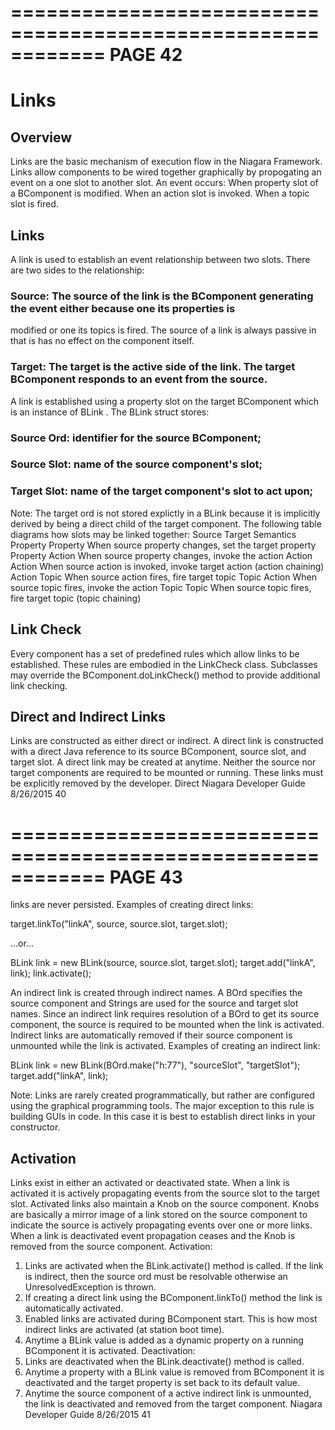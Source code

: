 ============================================================
PAGE 42
============================================================

# Links
## Overview
Links are the basic mechanism of execution flow in the Niagara Framework. Links allow components to be wired
together graphically by propogating an event on a one slot to another slot. An event occurs:
When property slot of a BComponent is modified.
When an action slot is invoked.
When a topic slot is fired.
## Links
A link is used to establish an event relationship between two slots. There are two sides to the relationship:
### Source: The source of the link is the BComponent generating the event either because one its properties is
modified or one its topics is fired. The source of a link is always passive in that is has no effect on the component
itself.
### Target: The target is the active side of the link. The target BComponent responds to an event from the source.
A link is established using a property slot on the target BComponent which is an instance of BLink . The BLink struct
stores:
### Source Ord: identifier for the source BComponent;
### Source Slot: name of the source component's slot;
### Target Slot: name of the target component's slot to act upon;
Note: The target ord is not stored explictly in a BLink because it is implicitly derived by being a direct child of the target
component.
The following table diagrams how slots may be linked together:
Source Target Semantics
Property Property When source property changes, set the target property
Property Action When source property changes, invoke the action
Action Action When source action is invoked, invoke target action (action chaining)
Action Topic When source action fires, fire target topic
Topic Action When source topic fires, invoke the action
Topic Topic When source topic fires, fire target topic (topic chaining)
## Link Check
Every component has a set of predefined rules which allow links to be established. These rules are embodied in the
LinkCheck class. Subclasses may override the BComponent.doLinkCheck() method to provide additional link
checking.
## Direct and Indirect Links
Links are constructed as either direct or indirect. A direct link is constructed with a direct Java reference to its source
BComponent, source slot, and target slot. A direct link may be created at anytime. Neither the source nor target
components are required to be mounted or running. These links must be explicitly removed by the developer. Direct
Niagara Developer Guide
8/26/2015
40



============================================================
PAGE 43
============================================================

links are never persisted. Examples of creating direct links:

target.linkTo("linkA", source, source.slot, target.slot);

...or...

BLink link = new BLink(source, source.slot, target.slot);
target.add("linkA", link);
link.activate();

An indirect link is created through indirect names. A BOrd specifies the source component and Strings are used for the
source and target slot names. Since an indirect link requires resolution of a BOrd to get its source component, the source
is required to be mounted when the link is activated. Indirect links are automatically removed if their source component
is unmounted while the link is activated. Examples of creating an indirect link:

BLink link = new BLink(BOrd.make("h:77"), "sourceSlot", "targetSlot");
target.add("linkA", link);

Note: Links are rarely created programmatically, but rather are configured using the graphical programming tools. The
major exception to this rule is building GUIs in code. In this case it is best to establish direct links in your constructor.
## Activation
Links exist in either an activated or deactivated state. When a link is activated it is actively propagating events from the
source slot to the target slot. Activated links also maintain a Knob on the source component. Knobs are basically a mirror
image of a link stored on the source component to indicate the source is actively propagating events over one or more
links.
When a link is deactivated event propagation ceases and the Knob is removed from the source component.
Activation:
1. Links are activated when the BLink.activate() method is called. If the link is indirect, then the source ord
   must be resolvable otherwise an UnresolvedException is thrown.
2. If creating a direct link using the BComponent.linkTo() method the link is automatically activated.
3. Enabled links are activated during BComponent start. This is how most indirect links are activated (at station boot
   time).
4. Anytime a BLink value is added as a dynamic property on a running BComponent it is activated.
   Deactivation:
1. Links are deactivated when the BLink.deactivate() method is called.
2. Anytime a property with a BLink value is removed from BComponent it is deactivated and the target property is
   set back to its default value.
3. Anytime the source component of a active indirect link is unmounted, the link is deactivated and removed from the
   target component.
   Niagara Developer Guide
   8/26/2015
   41
